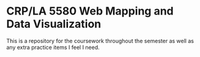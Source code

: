 # CRP/LA 5580 Web Mapping and Data Visualization
This is a repository for the coursework throughout the semester as well as any extra practice items I feel I need.

